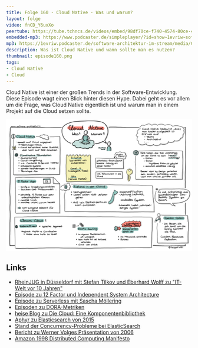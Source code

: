 ```yaml
---
title: Folge 160 - Cloud Native - Was und warum?
layout: folge
video: fnCD_Y6uxXo
peertube: https://tube.tchncs.de/videos/embed/98df70ce-f740-4574-80ce-4fe61860cb77
embedded-mp3: https://www.podcaster.de/simpleplayer/?id=show~1evriw~software-architektur-im-stream~pod-76a928f9e12095e0f7827cc9ae&v=1681475842
mp3: https://1evriw.podcaster.de/software-architektur-im-stream/media/Cloud_Native_Was_und_warum.mp3
description: Was ist Cloud Native und wann sollte man es nutzen?
thumbnail: episode160.png
tags:
- Cloud Native
- Cloud
---
```


Cloud Native ist einer der großen Trends in der
Software-Entwicklung. Diese Episode wagt einen Blick hinter diesen
Hype. Dabei geht es vor allem um die Frage, was Cloud Native
eigentlich ist und warum man in einem Projekt auf die Cloud setzen
sollte.


![Sketchnotes](/sketchnotes/folge160.jpg)

## Links

* [RheinJUG in Düsseldorf mit Stefan Tilkov und Eberhard Wolff zu
  "IT-Welt vor 10
  Jahren"](https://www.meetup.com/rheinjug/events/292845400/)
* [Episode zu 12 Factor und Independent System  Architecture](https://software-architektur.tv/2020/07/31/folge010.html)
* [Episode zu Serverless mit Sascha Möllering](https://software-architektur.tv/2023/03/03/folge154.html)
* [Episoden zu DORA-Metriken](https://software-architektur.tv/tags.html#DORA)
* [heise Blog zu Die Cloud: Eine Komponentenbibliothek](https://www.heise.de/blog/Die-Cloud-Eine-Komponentenbibliothek-3354034.html)
* [Aphyr zu Elasticsearch von 2015](https://aphyr.com/posts/323-jepsen-elasticsearch-1-5-0)
* [Stand der Concurrency-Probleme bei ElasticSearch](https://www.elastic.co/guide/en/elasticsearch/resiliency/current/index.html)
* [Bericht zu Werner Volges Präsentation von 2006](http://jandiandme.blogspot.com/2006/10/jaoo-2006-werner-vogels-cto-amazon.html)
* [Amazon 1998 Distributed Computing Manifesto](https://www.allthingsdistributed.com/2022/11/amazon-1998-distributed-computing-manifesto.html)
